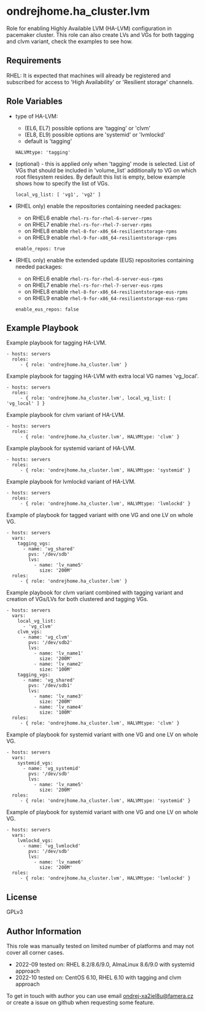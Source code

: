 ondrejhome.ha_cluster.lvm
=========

Role for enabling Highly Available LVM (HA-LVM) configuration in pacemaker cluster.
This role can also create LVs and VGs for both tagging and clvm variant, check the examples to see how.

Requirements
------------

RHEL: It is expected that machines will already be registered and subscribed for access to 'High Availability' or 'Resilient storage' channels.

Role Variables
--------------

  - type of HA-LVM:
     - (EL6, EL7) possible options are 'tagging' or 'clvm'
     - (EL8, EL9) possible options are 'systemid' or 'lvmlockd'
     - default is 'tagging'
  
    ```
    HALVMtype: 'tagging'
    ```

  - (optional) - this is applied only when 'tagging' mode is selected. List of VGs that should be included in 'volume_list' additionally to VG on which root filesystem resides. By default this list is empty, below example shows how to specify the list of VGs.
  
    ```
    local_vg_list: [ 'vg1', 'vg2' ]
    ```

  - (RHEL only) enable the repositories containing needed packages:
      - on RHEL6 enable `rhel-rs-for-rhel-6-server-rpms`
      - on RHEL7 enable `rhel-rs-for-rhel-7-server-rpms`
      - on RHEL8 enable `rhel-8-for-x86_64-resilientstorage-rpms`
      - on RHEL9 enable `rhel-9-for-x86_64-resilientstorage-rpms`
    ```
    enable_repos: true
    ```

  - (RHEL only) enable the extended update (EUS) repositories containing needed packages:
      - on RHEL6 enable `rhel-rs-for-rhel-6-server-eus-rpms`
      - on RHEL7 enable `rhel-rs-for-rhel-7-server-eus-rpms`
      - on RHEL8 enable `rhel-8-for-x86_64-resilientstorage-eus-rpms`
      - on RHEL9 enable `rhel-9-for-x86_64-resilientstorage-eus-rpms`
    ```
    enable_eus_repos: false
    ```


Example Playbook
----------------

Example playbook for tagging HA-LVM.

    - hosts: servers
      roles:
         - { role: 'ondrejhome.ha_cluster.lvm' }

Example playbook for tagging HA-LVM with extra local VG names 'vg_local'.

    - hosts: servers
      roles:
         - { role: 'ondrejhome.ha_cluster.lvm', local_vg_list: [ 'vg_local' ] }

Example playbook for clvm variant of HA-LVM.

    - hosts: servers
      roles:
         - { role: 'ondrejhome.ha_cluster.lvm', HALVMtype: 'clvm' }

Example playbook for systemid variant of HA-LVM.

    - hosts: servers
      roles:
         - { role: 'ondrejhome.ha_cluster.lvm', HALVMtype: 'systemid' }

Example playbook for lvmlockd variant of HA-LVM.

    - hosts: servers
      roles:
         - { role: 'ondrejhome.ha_cluster.lvm', HALVMtype: 'lvmlockd' }

Example of playbook for tagged variant with one VG and one LV on whole VG.

    - hosts: servers
      vars:
        tagging_vgs:
          - name: 'vg_shared'
            pvs: '/dev/sdb'
            lvs:
              - name: 'lv_name5'
                size: '200M'
      roles:
         - { role: 'ondrejhome.ha_cluster.lvm' }


Example playbook for clvm variant combined with tagging variant and creation of VGs/LVs for both clustered and tagging VGs.

    - hosts: servers
      vars:
        local_vg_list:
          - 'vg_clvm'
        clvm_vgs:
          - name: 'vg_clvm'
            pvs: '/dev/sdb2'
            lvs:
              - name: 'lv_name1'
                size: '200M'
              - name: 'lv_name2'
                size: '100M'
        tagging_vgs:
          - name: 'vg_shared'
            pvs: '/dev/sdb1'
            lvs:
              - name: 'lv_name3'
                size: '200M'
              - name: 'lv_name4'
                size: '100M'
      roles:
         - { role: 'ondrejhome.ha_cluster.lvm', HALVMtype: 'clvm' }

Example of playbook for systemid variant with one VG and one LV on whole VG.

    - hosts: servers
      vars:
        systemid_vgs:
          - name: 'vg_systemid'
            pvs: '/dev/sdb'
            lvs:
              - name: 'lv_name5'
                size: '200M'
      roles:
         - { role: 'ondrejhome.ha_cluster.lvm', HALVMtype: 'systemid' }

Example of playbook for systemid variant with one VG and one LV on whole VG.

    - hosts: servers
      vars:
        lvmlockd_vgs:
          - name: 'vg_lvmlockd'
            pvs: '/dev/sdb'
            lvs:
              - name: 'lv_name6'
                size: '200M'
      roles:
         - { role: 'ondrejhome.ha_cluster.lvm', HALVMtype: 'lvmlockd' }

License
-------

GPLv3

Author Information
------------------

This role was manually tested on limited number of platforms and may not cover all corner cases.

- 2022-09 tested on: RHEL 8.2/8.6/9.0, AlmaLinux 8.6/9.0 with systemid approach
- 2022-10 tested on: CentOS 6.10, RHEL 6.10 with tagging and clvm approach

To get in touch with author you can use email ondrej-xa2iel8u@famera.cz or create a issue on github when requesting some feature.
